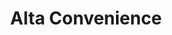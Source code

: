 ---
title: "Alta Convenience"
url: /grand-junction/alta-convenience-north-avenue/
shop: convenience
---